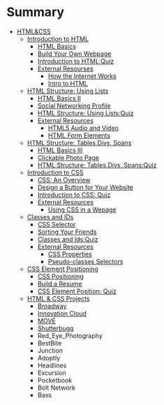 # Summary

* [HTML&CSS](README.md)
    * [Introduction to HTML](adada.md)
        * [HTML Basics](html-basics.md)
        * [Build Your Own Webpage](build-your-own-webpage.md)
        * [Introduction to HTML:Quiz](introduction-to-htmlquiz.md)
        * [External Resourses](external-resourses.md)
            * [How the Internet Works](how-the-internet-works.md)
            * [Intro to HTML](intor-to-html.md)
    * [HTML Structure: Using Lists](html-structure-using-lists.md)
        * [HTML Basics II](html-basics-ii.md)
        * [Social Networking Profile](social-networking-profile.md)
        * [HTML Structure: Using Lists:Quiz](html-structure-using-listsquiz.md)
        * [External Resources](external-resources.md)
            * [HTML5 Audio and Video](html5-audio-and-video.md)
            * [HTML Form Elements](html-form-elements.md)
    * [HTML Structure: Tables,Divs, Spans](html-structure-tablesdivs-spans.md)
        * [HTML Basics III](html-basics-iii.md)
        * [Clickable Photo Page](clickable-photo-page.md)
        * [HTML Structure: Tables,Divs, Spans:Quiz](html-structure-tablesdivs-spansquiz.md)
    * [Introduction to CSS](introduction-to-css.md)
        * [CSS: An Overview](css-an-overview.md)
        * [Design a Button for Your Website](design-a-button-for-your-website.md)
        * [Introduction to CSS: Quiz](introduction-to-css-quiz.md)
        * [External Resources](external-resources.md)
            * [Using CSS in a Wepage](using-css-in-a-wepage.md)
    * [Classes and IDs](classes-and-ids.md)
        * [CSS Selector](css-selector.md)
        * [Sorting Your Friends](sorting-your-friends.md)
        * [Classes and Ids:Quiz](quiz.md)
        * [External Resources](external-resources.md)
            * [CSS Properties](css-properties.md)
            * [Pseudo-classes Selectors](pseudo-classes-selectors.md)
    * [CSS Element Positioning](css-element-positioning.md)
        * [CSS Positioning](css-positioning.md)
        * [Build a Resume](build-a-resume.md)
        * [CSS Element Position: Quiz](css-element-position-quiz.md)
    * [HTML & CSS Projects](html--css-projects.md)
        * [Broadway](broadway.md)
        * [Innovation Cloud](innovation-cloud.md)
        * [MOVE](move.md)
        * [Shutterbugg](shutterbugg.md)
        * Red\_Eye\_Photography
        * BestBite
        * Junction
        * Adoptly
        * Headlines
        * Excursion
        * Pocketbook
        * Bolt Network
        * Bass

